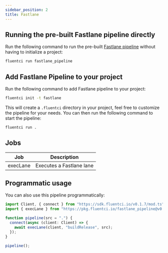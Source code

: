 ```yaml
---
sidebar_position: 2
title: Fastlane
---
```


## Running the pre-built Fastlane pipeline directly

Run the following command to run the pre-built [Fastlane pipeline](https://github.com/fluent-ci-templates/fastlane-pipeline) without having to initialize a project:

```bash
fluentci run fastlane_pipeline
```

## Add Fastlane Pipeline to your project

Run the following command to add Fastlane pipeline to your project:

```bash
fluentci init -t fastlane
```

This will create a `.fluentci` directory in your project, feel free to customize the pipeline for your needs.
You can then run the following command to start the pipeline:

```bash
fluentci run .
```

## Jobs

| Job      | Description              |
| -------- | ------------------------ |
| execLane | Executes a Fastlane lane |

## Programmatic usage

You can also use this pipeline programmatically:

```ts
import Client, { connect } from "https://sdk.fluentci.io/v0.1.7/mod.ts";
import { execLane } from "https://pkg.fluentci.io/fastlane_pipeline@v0.6.2/mod.ts";

function pipeline(src = ".") {
  connect(async (client: Client) => {
    await execLane(client, "buildRelease", src);
  });
}

pipeline();
```

